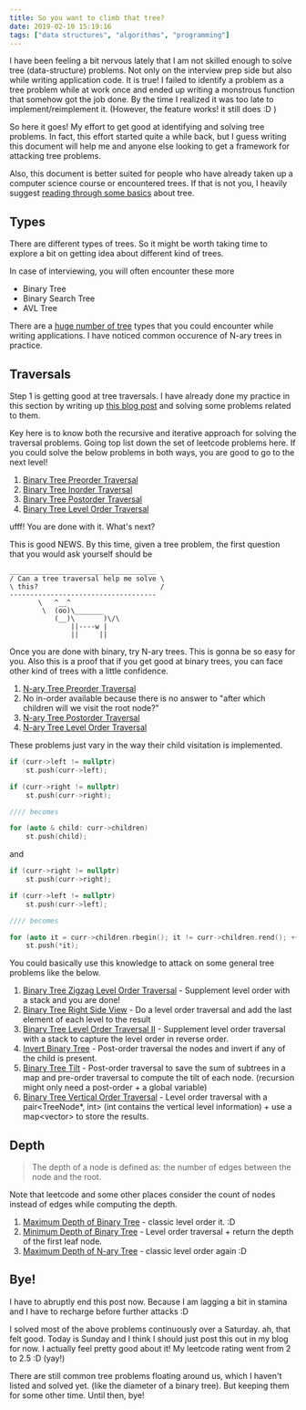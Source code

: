 ```yaml
---
title: So you want to climb that tree?
date: 2019-02-10 15:19:16
tags: ["data structures", "algorithms", "programming"]
---
```


I have been feeling a bit nervous lately that I am not skilled enough to solve tree (data-structure) problems. Not only on the interview prep side but also while writing application code. It is true! I failed to identify a problem as a tree problem while at work once and ended up writing a monstrous function that somehow got the job done. By the time I realized it was too late to implement/reimplement it. (However, the feature works! it still does :D )

So here it goes! My effort to get good at identifying and solving tree problems. In fact, this effort started quite a while back, but I guess writing this document will help me and anyone else looking to get a framework for attacking tree problems.

Also, this document is better suited for people who have already taken up a computer science course or encountered trees. If that is not you, I heavily suggest [reading through some basics](https://en.wikipedia.org/wiki/Tree_(data_structure)) about tree.

## Types

There are different types of trees. So it might be worth taking time to explore a bit on getting idea about different kind of trees.

In case of interviewing, you will often encounter these more

- Binary Tree
- Binary Search Tree
- AVL Tree

There are a [huge number of tree](https://en.wikipedia.org/wiki/List_of_data_structures#Trees) types that you could encounter while writing applications. I have noticed common occurence of N-ary trees in practice.

## Traversals

Step 1 is getting good at tree traversals. I have already done my practice in this section by writing up [this blog post](/blog/binary-tree-traversal/) and solving some problems related to them.

Key here is to know both the recursive and iterative approach for solving the traversal problems. Going top list down the set of leetcode problems here. If you could solve the below problems in both ways, you are good to go to the next level!

1. [Binary Tree Preorder Traversal](https://leetcode.com/problems/binary-tree-preorder-traversal/)
2. [Binary Tree Inorder Traversal](https://leetcode.com/problems/binary-tree-inorder-traversal/)
3. [Binary Tree Postorder Traversal](https://leetcode.com/problems/binary-tree-postorder-traversal/)
4. [Binary Tree Level Order Traversal](https://leetcode.com/problems/binary-tree-level-order-traversal/)

ufff! You are done with it. What's next?

This is good NEWS. By this time, given a tree problem, the first question that you would ask yourself should be

```
____________________________________
/ Can a tree traversal help me solve \
\ this?                              /
------------------------------------
       \   ^__^
        \  (oo)\_______
           (__)\       )\/\
               ||----w |
               ||     ||
```

Once you are done with binary, try N-ary trees. This is gonna be so easy for you. Also this is a proof that if you get good at binary trees, you can face other kind of trees with a little confidence.

1. [N-ary Tree Preorder Traversal](https://leetcode.com/problems/n-ary-tree-preorder-traversal/)
2. No in-order available because there is no answer to "after which children will we visit the root node?"
3. [N-ary Tree Postorder Traversal](https://leetcode.com/problems/n-ary-tree-postorder-traversal/)
4. [N-ary Tree Level Order Traversal](https://leetcode.com/problems/n-ary-tree-level-order-traversal/)

These problems just vary in the way their child visitation is implemented.

```cpp
if (curr->left != nullptr)
    st.push(curr->left);

if (curr->right != nullptr)
    st.push(curr->right);

//// becomes

for (auto & child: curr->children)
    st.push(child);
```

and

```cpp
if (curr->right != nullptr)
    st.push(curr->right);

if (curr->left != nullptr)
    st.push(curr->left);

//// becomes

for (auto it = curr->children.rbegin(); it != curr->children.rend(); ++it)
    st.push(*it);
```

You could basically use this knowledge to attack on some general tree problems like the below.

1. [Binary Tree Zigzag Level Order Traversal](https://leetcode.com/problems/binary-tree-zigzag-level-order-traversal/) - Supplement level order with a stack and you are done!
2. [Binary Tree Right Side View](https://leetcode.com/problems/binary-tree-right-side-view/)  - Do a level order traversal and add the last element of each level to the result
3. [Binary Tree Level Order Traversal II](https://leetcode.com/problems/binary-tree-level-order-traversal-ii/) - Supplement level order traversal with a stack to capture the level order in reverse order.
4. [Invert Binary Tree](https://leetcode.com/problems/invert-binary-tree/) - Post-order traversal the nodes and invert if any of the child is present.
5. [Binary Tree Tilt](https://leetcode.com/problems/binary-tree-tilt/) - Post-order traversal to save the sum of subtrees in a map and pre-order traversal to compute the tilt of each node. (recursion might only need a post-order + a global variable)
6. [Binary Tree Vertical Order Traversal](https://leetcode.com/problems/binary-tree-vertical-order-traversal/) - Level order traversal with a pair<TreeNode*, int> (int contains the vertical level information) + use a map<vector<int>> to store the results.

## Depth

> The depth of a node is defined as: the number of edges between the node and the root.

Note that leetcode and some other places consider the count of nodes instead of edges while computing the depth.

1. [Maximum Depth of Binary Tree](https://leetcode.com/problems/minimum-depth-of-binary-tree/) - classic level order it. :D
2. [Minimum Depth of Binary Tree](https://leetcode.com/problems/minimum-depth-of-binary-tree/) - Level order traversal + return the depth of the first leaf node.
3. [Maximum Depth of N-ary Tree](https://leetcode.com/problems/maximum-depth-of-n-ary-tree/) - classic level order again :D

## Bye!

I have to abruptly end this post now. Because I am lagging a bit in stamina and I have to recharge before further attacks :D

I solved most of the above problems continuously over a Saturday. ah, that felt good. Today is Sunday and I think I should just post this out in my blog for now. I actually feel pretty good about it! My leetcode rating went from 2 to 2.5 :D (yay!)

There are still common tree problems floating around us, which I haven't listed and solved yet. (like the diameter of a binary tree). But keeping them for some other time. Until then, bye!
